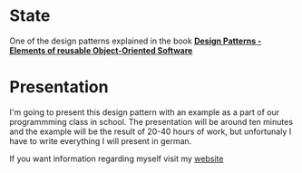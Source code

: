 # State
One of the design patterns explained in the book [**Design Patterns - Elements of reusable Object-Oriented Software**](https://www.amazon.com/Patterns-Elements-Reusable-Object-Oriented-Software/dp/0201633612/ref=sr_1_1?s=books-intl-de&ie=UTF8&qid=1547016023&sr=1-1&keywords=design+patterns)

# Presentation
I'm going to present this design pattern with an example as a part of our programmming class in school.
The presentation will be around ten minutes and the example will be the result of 20-40 hours of work, but unfortunaly I have to write everything I will present in german.

If you want information regarding myself visit my [website](www.jonasreichhardt.at)
